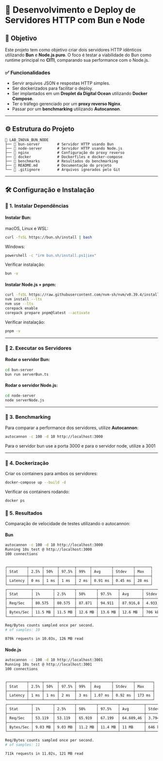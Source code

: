 # 🚀 Desenvolvimento e Deploy de Servidores HTTP com Bun e Node

## 📌 Objetivo
Este projeto tem como objetivo criar dois servidores HTTP idênticos utilizando **Bun** e **Node.js puro**. O foco é testar a viabilidade do Bun como runtime principal no **CITI**, comparando sua performance com o Node.js.

### ✅ Funcionalidades
- Servir arquivos JSON e respostas HTTP simples.
- Ser dockerizados para facilitar o deploy.
- Ser implantados em um **Droplet da Digital Ocean** utilizando **Docker Compose**.
- Ter o tráfego gerenciado por um **proxy reverso Nginx**.
- Passar por um **benchmarking** utilizando **Autocannon**.

---

## ⚙️ Estrutura do Projeto

```
📂 LAB_INOVA_BUN_NODE
├── 📂 bun-server        # Servidor HTTP usando Bun
├── 📂 node-server       # Servidor HTTP usando Node.js
├── 📂 nginx             # Configuração do proxy reverso
├── 📂 docker            # Dockerfiles e docker-compose
├── 📂 benchmarks        # Resultados do benchmarking
├── 📜 README.md         # Documentação do projeto
└── 📜 .gitignore        # Arquivos ignorados pelo Git
```

---

## 🛠️ Configuração e Instalação

### 🔹 1. Instalar Dependências
#### Instalar **Bun**:
macOS, Linux e WSL:
```sh
curl -fsSL https://bun.sh/install | bash
```
Windows:
```sh
powershell -c "irm bun.sh/install.ps1|iex"
```

Verificar instalação:
```sh
bun -v
```

#### Instalar **Node.js + pnpm**:
```sh
curl -fsSL https://raw.githubusercontent.com/nvm-sh/nvm/v0.39.4/install.sh | bash
nvm install --lts
nvm use --lts
corepack enable
corepack prepare pnpm@latest --activate
```

Verificar instalação:
```sh
pnpm -v
```

---

### 🔹 2. Executar os Servidores
#### Rodar o servidor Bun:
```sh
cd bun-server
bun run serverBun.ts
```

#### Rodar o servidor Node.js:
```sh
cd node-server
node serverNode.js
```

---

### 🔹 3. Benchmarking
Para comparar a performance dos servidores, utilize **Autocannon**:
```sh
autocannon -c 100 -d 10 http://localhost:3000
```
Para o servidor bun use a porta 3000 e para o servidor node, utilize a 3001

---

### 🔹 4. Dockerização
Criar os containers para ambos os servidores:
```sh
docker-compose up --build -d
```

Verificar os containers rodando:
```sh
docker ps
```

### 🔹 5. Resultados
Comparação de velocidade de testes utilizando o autocannon:

#### Bun

```sh
autocannon -c 100 -d 10 http://localhost:3000
Running 10s test @ http://localhost:3000
100 connections


┌─────────┬──────┬──────┬───────┬──────┬─────────┬─────────┬───────┐
│ Stat    │ 2.5% │ 50%  │ 97.5% │ 99%  │ Avg     │ Stdev   │ Max   │
├─────────┼──────┼──────┼───────┼──────┼─────────┼─────────┼───────┤
│ Latency │ 0 ms │ 1 ms │ 1 ms  │ 2 ms │ 0.91 ms │ 0.45 ms │ 28 ms │
└─────────┴──────┴──────┴───────┴──────┴─────────┴─────────┴───────┘
┌───────────┬─────────┬─────────┬─────────┬─────────┬──────────┬──────────┬─────────┐
│ Stat      │ 1%      │ 2.5%    │ 50%     │ 97.5%   │ Avg      │ Stdev    │ Min     │
├───────────┼─────────┼─────────┼─────────┼─────────┼──────────┼──────────┼─────────┤
│ Req/Sec   │ 80.575  │ 80.575  │ 87.871  │ 94.911  │ 87.916,8 │ 4.933,47 │ 80.560  │
├───────────┼─────────┼─────────┼─────────┼─────────┼──────────┼──────────┼─────────┤
│ Bytes/Sec │ 11.5 MB │ 11.5 MB │ 12.6 MB │ 13.6 MB │ 12.6 MB  │ 706 kB   │ 11.5 MB │
└───────────┴─────────┴─────────┴─────────┴─────────┴──────────┴──────────┴─────────┘

Req/Bytes counts sampled once per second.
# of samples: 10

879k requests in 10.03s, 126 MB read
```

#### Node.js

```sh
autocannon -c 100 -d 10 http://localhost:3001
Running 10s test @ http://localhost:3001
100 connections


┌─────────┬──────┬──────┬───────┬──────┬─────────┬─────────┬────────┐
│ Stat    │ 2.5% │ 50%  │ 97.5% │ 99%  │ Avg     │ Stdev   │ Max    │
├─────────┼──────┼──────┼───────┼──────┼─────────┼─────────┼────────┤
│ Latency │ 1 ms │ 1 ms │ 2 ms  │ 3 ms │ 1.07 ms │ 0.92 ms │ 173 ms │
└─────────┴──────┴──────┴───────┴──────┴─────────┴─────────┴────────┘
┌───────────┬─────────┬─────────┬─────────┬─────────┬───────────┬──────────┬─────────┐
│ Stat      │ 1%      │ 2.5%    │ 50%     │ 97.5%   │ Avg       │ Stdev    │ Min     │
├───────────┼─────────┼─────────┼─────────┼─────────┼───────────┼──────────┼─────────┤
│ Req/Sec   │ 53.119  │ 53.119  │ 65.919  │ 67.199  │ 64.609,46 │ 3.794,34 │ 53.103  │
├───────────┼─────────┼─────────┼─────────┼─────────┼───────────┼──────────┼─────────┤
│ Bytes/Sec │ 9.03 MB │ 9.03 MB │ 11.2 MB │ 11.4 MB │ 11 MB     │ 646 kB   │ 9.03 MB │
└───────────┴─────────┴─────────┴─────────┴─────────┴───────────┴──────────┴─────────┘

Req/Bytes counts sampled once per second.
# of samples: 11

711k requests in 11.02s, 121 MB read
``` 


